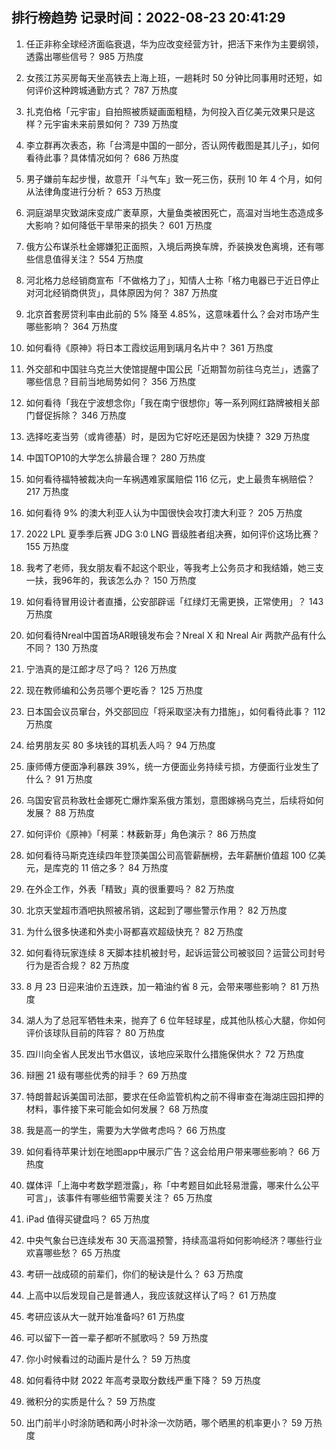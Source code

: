 
## 排行榜趋势 记录时间：2022-08-23 20:41:29
  
  1. 任正非称全球经济面临衰退，华为应改变经营方针，把活下来作为主要纲领，透露出哪些信号？ 985 万热度
    
  2. 女孩江苏买房每天坐高铁去上海上班，一趟耗时 50 分钟比同事用时还短，如何评价这种跨城通勤方式？ 787 万热度
    
  3. 扎克伯格「元宇宙」自拍照被质疑画面粗糙，为何投入百亿美元效果只是这样？元宇宙未来前景如何？ 739 万热度
    
  4. 李立群再次表态，称「台湾是中国的一部分，否认网传截图是其儿子」，如何看待此事？具体情况如何？ 686 万热度
    
  5. 男子嫌前车起步慢，故意开「斗气车」致一死三伤，获刑 10 年 4 个月，如何从法律角度进行分析？ 653 万热度
    
  6. 洞庭湖旱灾致湖床变成广袤草原，大量鱼类被困死亡，高温对当地生态造成多大影响？如何降低干旱带来的损失？ 601 万热度
    
  7. 俄方公布谋杀杜金娜嫌犯正面照，入境后两换车牌，乔装换发色离境，还有哪些信息值得关注？ 554 万热度
    
  8. 河北格力总经销商宣布「不做格力了」，知情人士称「格力电器已于近日停止对河北经销商供货」，具体原因为何？ 387 万热度
    
  9. 北京首套房贷利率由此前的 5% 降至 4.85%，这意味着什么？会对市场产生哪些影响？ 364 万热度
    
  10. 如何看待《原神》将日本工霞纹运用到璃月名片中？ 361 万热度
    
  11. 外交部和中国驻乌克兰大使馆提醒中国公民「近期暂勿前往乌克兰」，透露了哪些信息？目前当地局势如何？ 356 万热度
    
  12. 如何看待「我在宁波想念你」「我在南宁很想你」等一系列网红路牌被相关部门督促拆除？ 346 万热度
    
  13. 选择吃麦当劳（或肯德基）时，是因为它好吃还是因为快捷？ 329 万热度
    
  14. 中国TOP10的大学怎么排最合理？ 280 万热度
    
  15. 如何看待福特被裁决向一车祸遇难家属赔偿 116 亿元，史上最贵车祸赔偿？ 217 万热度
    
  16. 如何看待 9% 的澳大利亚人认为中国很快会攻打澳大利亚？ 205 万热度
    
  17. 2022 LPL 夏季季后赛 JDG 3:0 LNG 晋级胜者组决赛，如何评价这场比赛？ 155 万热度
    
  18. 我考了老师，我女朋友看不起这个职业，等我考上公务员才和我结婚，她三支一扶，我96年的，我该怎么办？ 150 万热度
    
  19. 如何看待冒用设计者直播，公安部辟谣「红绿灯无需更换，正常使用」？ 143 万热度
    
  20. 如何看待Nreal中国首场AR眼镜发布会？Nreal X 和 Nreal Air 两款产品有什么不同？ 130 万热度
    
  21. 宁浩真的是江郎才尽了吗？ 126 万热度
    
  22. 现在教师编和公务员哪个更吃香？ 125 万热度
    
  23. 日本国会议员窜台，外交部回应「将采取坚决有力措施」，如何看待此事？ 112 万热度
    
  24. 给男朋友买 80 多块钱的耳机丢人吗？ 94 万热度
    
  25. 康师傅方便面净利暴跌 39%，统一方便面业务持续亏损，方便面行业发生了什么？ 91 万热度
    
  26. 乌国安官员称致杜金娜死亡爆炸案系俄方策划，意图嫁祸乌克兰，后续将如何发展？ 88 万热度
    
  27. 如何评价《原神》「柯莱：林薮新芽」角色演示？ 86 万热度
    
  28. 如何看待马斯克连续四年登顶美国公司高管薪酬榜，去年薪酬价值超 100 亿美元，是库克的 11 倍之多？ 84 万热度
    
  29. 在外企工作，外表「精致」真的很重要吗？ 82 万热度
    
  30. 北京天堂超市酒吧执照被吊销，这起到了哪些警示作用？ 82 万热度
    
  31. 为什么很多快递和外卖小哥都喜欢超级快充？ 82 万热度
    
  32. 如何看待玩家连续 8 天脚本挂机被封号，起诉运营公司被驳回？运营公司封号行为是否合规？ 82 万热度
    
  33. 8 月 23 日迎来油价五连跌，加一箱油约省 8 元，会带来哪些影响？ 81 万热度
    
  34. 湖人为了总冠军牺牲未来，抛弃了 6 位年轻球星，成其他队核心大腿，你如何评价该球队目前的阵容？ 80 万热度
    
  35. 四川向全省人民发出节水倡议，该地应采取什么措施保供水？ 72 万热度
    
  36. 辩圈 21 级有哪些优秀的辩手？ 69 万热度
    
  37. 特朗普起诉美国司法部，要求在任命监管机构之前不得审查在海湖庄园扣押的材料，事件接下来可能会如何发展？ 68 万热度
    
  38. 我是高一的学生，需要为大学做考虑吗？ 66 万热度
    
  39. 如何看待苹果计划在地图app中展示广告？这会给用户带来哪些影响？ 66 万热度
    
  40. 媒体评「上海中考数学题泄露」，称「中考题目如此轻易泄露，哪来什么公平可言」，该事件有哪些细节需要关注？ 65 万热度
    
  41. iPad 值得买键盘吗？ 65 万热度
    
  42. 中央气象台已连续发布 30 天高温预警，持续高温将如何影响经济？哪些行业欢喜哪些愁？ 65 万热度
    
  43. 考研一战成硕的前辈们，你们的秘诀是什么？ 63 万热度
    
  44. 上高中以后发现自己是普通人，我应该就这样认了吗？ 61 万热度
    
  45. 考研应该从大一就开始准备吗? 61 万热度
    
  46. 可以留下一首一辈子都听不腻歌吗？ 59 万热度
    
  47. 你小时候看过的动画片是什么？ 59 万热度
    
  48. 如何看待中财 2022 年高考录取分数线严重下降？ 59 万热度
    
  49. 微积分的实质是什么？ 59 万热度
    
  50. 出门前半小时涂防晒和两小时补涂一次防晒，哪个晒黑的机率更小？ 59 万热度
    